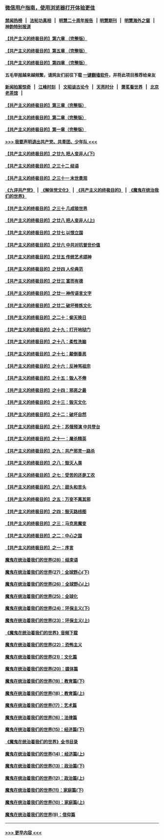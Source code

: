 ### [微信用户指南，使用浏览器打开体验更佳](https://github.com/gfw-breaker/banned-news1/blob/master/indexes/wechat-guide.md?t=0)
#### [禁闻热榜](热点新闻.md?t=0)  &nbsp;&nbsp;|&nbsp;&nbsp; [法轮功真相](https://github.com/gfw-breaker/truth/blob/master/README.md?t=0) &nbsp;&nbsp;|&nbsp;&nbsp; [明慧二十周年报告](https://github.com/gfw-breaker/mh-reports/blob/master/README.md?t=0) &nbsp;&nbsp;|&nbsp;&nbsp;[明慧期刊](https://github.com/gfw-breaker/mh-qikan) &nbsp;&nbsp;|&nbsp;&nbsp; [明慧海外之窗](https://github.com/gfw-breaker/mh-news/blob/master/README.md?t=0) &nbsp;&nbsp;|&nbsp;&nbsp; [神韵特别报道](https://github.com/gfw-breaker/mh-news/blob/master/shenyun.md?t=0)
#### [【共产主义的终极目的】第六章 （完整版）](../pages/nsc422/n11428913.md?t=02032222) 
#### [【共产主义的终极目的】第五章 （完整版）](../pages/nsc422/n11428912.md?t=02032222) 
#### [【共产主义的终极目的】第四章 （完整版）](../pages/nsc422/n11428907.md?t=02032222) 
#### 五毛举报越来越频繁，请网友们前往下载 [一键翻墙软件](https://github.com/gfw-breaker/ssr-accounts)，并将此项目推荐给亲友
#### [新闻拍案惊奇](https://github.com/gfw-breaker/banned-news1/blob/master/pages/link4.md) &nbsp;&nbsp;|&nbsp;&nbsp; [江峰时刻](https://github.com/gfw-breaker/banned-news1/blob/master/pages/link4.md) &nbsp;&nbsp;|&nbsp;&nbsp; [文昭谈古论今](https://github.com/gfw-breaker/banned-news1/blob/master/pages/link4.md) &nbsp;&nbsp;|&nbsp;&nbsp; [天亮时分](https://github.com/gfw-breaker/banned-news1/blob/master/pages/link4.md) &nbsp;&nbsp;|&nbsp;&nbsp; [萧茗看世界](https://github.com/gfw-breaker/banned-news1/blob/master/pages/link4.md) &nbsp;&nbsp;|&nbsp;&nbsp; [北京老茶馆](https://github.com/gfw-breaker/banned-news1/blob/master/pages/link4.md) &nbsp;&nbsp;|&nbsp;&nbsp; 
#### [【共产主义的终极目的】第三章（完整版）](../pages/nsc422/n11428848.md?t=02032222) 
#### [【共产主义的终极目的】第二章（完整版）](../pages/nsc422/n11428831.md?t=02032222) 
#### [【共产主义的终极目的】第一章（完整版）](../pages/nsc422/n11417651.md?t=02032222) 
#### [>>> 我要声明退出共产党、共青团、少年队 <<<](https://github.com/begood0513/goodnews/blob/master/quit/letter.md) 
#### [【共产主义的终极目的】之廿九 把人变非人(下)](../pages/nsc422/n11344140.md?t=02032222) 
#### [【共产主义的终极目的】之三十二 结语](../pages/nsc422/n11360535.md?t=02032222) 
#### [【共产主义的终极目的】之三十一 末世景观](../pages/nsc422/n11351129.md?t=02032222) 
#### [《九评共产党》](https://github.com/begood0513/9ping.md/blob/master/README.md) &nbsp;|&nbsp; [《解体党文化》](../../../../jtdwh.md/blob/master/README.md)  &nbsp;|&nbsp; [《共产主义的终极目的》](../../../../gczydzjmd.md/blob/master/README.md) &nbsp;|&nbsp; [《魔鬼在统治我们的世界》](../../../../mgztzwmdsj.md/blob/master/README.md) 
#### [【共产主义的终极目的】之三十 几成狼世界](../pages/nsc422/n11348280.md?t=02032222) 
#### [【共产主义的终极目的】之廿八 把人变非人(上)](../pages/nsc422/n11340492.md?t=02032222) 
#### [【共产主义的终极目的】之廿七 以恨立国](../pages/nsc422/n11336944.md?t=02032222) 
#### [【共产主义的终极目的】之廿六 中共对抗普世价值](../pages/nsc422/n11324785.md?t=02032222) 
#### [【共产主义的终极目的】之廿五 传统艺术颂神](../pages/nsc422/n11296396.md?t=02032222) 
#### [【共产主义的终极目的】之廿四 人伦典范](../pages/nsc422/n11296397.md?t=02032222) 
#### [【共产主义的终极目的】之廿三 富而有德](../pages/nsc422/n11283598.md?t=02032222) 
#### [【共产主义的终极目的】之廿一 神传语言文字](../pages/nsc422/n11263265.md?t=02032222) 
#### [【共产主义的终极目的】之廿二 破坏修炼文化](../pages/nsc422/n11245728.md?t=02032222) 
#### [【共产主义的终极目的】之二十：偷天换日](../pages/nsc422/n11238846.md?t=02032222) 
#### [【共产主义的终极目的】之十九：打开地狱门](../pages/nsc422/n11206376.md?t=02032222) 
#### [【共产主义的终极目的】之十八：柔性洗脑](../pages/nsc422/n11199994.md?t=02032222) 
#### [【共产主义的终极目的】之十七：颠倒善恶](../pages/nsc422/n11179782.md?t=02032222) 
#### [【共产主义的终极目的】之十六：反神骂祖宗](../pages/nsc422/n11166798.md?t=02032222) 
#### [【共产主义的终极目的】之十五：毁人不倦](../pages/nsc422/n11166792.md?t=02032222) 
#### [【共产主义的终极目的】之十四：邪恶之最](../pages/nsc422/n11150249.md?t=02032222) 
#### [【共产主义的终极目的】之十三：毁灭文化](../pages/nsc422/n11135227.md?t=02032222) 
#### [【共产主义的终极目的】之十二：破坏自然](../pages/nsc422/n11135214.md?t=02032222) 
#### [【共产主义的终极目的】之十：苏俄预演 中共登台](../pages/nsc422/n11118424.md?t=02032222) 
#### [【共产主义的终极目的】之十一：屠杀精英](../pages/nsc422/n11118442.md?t=02032222) 
#### [【共产主义的终极目的】之九：共产邪灵一路杀](../pages/nsc422/n11114139.md?t=02032222) 
#### [【共产主义的终极目的】之八：毁灭人类](../pages/nsc422/n11108503.md?t=02032222) 
#### [【共产主义的终极目的】之七：受苦的还是工农](../pages/nsc422/n11101809.md?t=02032222) 
#### [【共产主义的终极目的】之六：甜头和苦头](../pages/nsc422/n11096971.md?t=02032222) 
#### [【共产主义的终极目的】之五：万变不离其邪](../pages/nsc422/n11091285.md?t=02032222) 
#### [【共产主义的终极目的】之四：毁灭路线图](../pages/nsc422/n11086284.md?t=02032222) 
#### [【共产主义的终极目的】之三：马克思魔变](../pages/nsc422/n11061941.md?t=02032222) 
#### [【共产主义的终极目的】之二：中心之国](../pages/nsc422/n11047728.md?t=02032222) 
#### [【共产主义的终极目的】之一：序言](../pages/nsc422/n11086077.md?t=02032222) 
#### [魔鬼在统治着我们的世界(28)：结束语](../pages/nsc422/n10936246.md?t=02032222) 
#### [魔鬼在统治着我们的世界(27)：全球野心(下)](../pages/nsc422/n10928319.md?t=02032222) 
#### [魔鬼在统治着我们的世界(26)：全球野心(上)](../pages/nsc422/n10900318.md?t=02032222) 
#### [魔鬼在统治着我们的世界(25)：全球化](../pages/nsc422/n10788205.md?t=02032222) 
#### [魔鬼在统治着我们的世界(24)：环保主义(下)](../pages/nsc422/n10695307.md?t=02032222) 
#### [魔鬼在统治着我们的世界(23)：环保主义(上)](../pages/nsc422/n10688613.md?t=02032222) 
#### [《魔鬼在统治着我们的世界》音频下载](../pages/nsc422/n10635553.md?t=02032222) 
#### [魔鬼在统治着我们的世界(22)：恐怖主义](../pages/nsc422/n10614727.md?t=02032222) 
#### [魔鬼在统治着我们的世界(21)：文化篇](../pages/nsc422/n10597706.md?t=02032222) 
#### [魔鬼在统治着我们的世界(20)：媒体篇](../pages/nsc422/n10586579.md?t=02032222) 
#### [魔鬼在统治着我们的世界(19)：教育篇(下)](../pages/nsc422/n10564808.md?t=02032222) 
#### [魔鬼在统治着我们的世界(18)：教育篇(上)](../pages/nsc422/n10526970.md?t=02032222) 
#### [魔鬼在统治着我们的世界(17)：艺术篇](../pages/nsc422/n10499093.md?t=02032222) 
#### [魔鬼在统治着我们的世界(16)：法律篇](../pages/nsc422/n10485969.md?t=02032222) 
#### [魔鬼在统治着我们的世界(15)：经济篇(下)](../pages/nsc422/n10469975.md?t=02032222) 
#### [《魔鬼在统治着我们的世界》全书目录](../pages/nsc422/n10464261.md?t=02032222) 
#### [魔鬼在统治着我们的世界(14)：经济篇(上)](../pages/nsc422/n10457370.md?t=02032222) 
#### [魔鬼在统治着我们的世界(13)：政治篇(下)](../pages/nsc422/n10448270.md?t=02032222) 
#### [魔鬼在统治着我们的世界(12)：政治篇(上)](../pages/nsc422/n10444576.md?t=02032222) 
#### [魔鬼在统治着我们的世界(11)：家庭篇(下)](../pages/nsc422/n10440961.md?t=02032222) 
#### [魔鬼在统治着我们的世界(10)：家庭篇(上)](../pages/nsc422/n10435448.md?t=02032222) 
#### [魔鬼在统治着我们的世界(9)：信仰篇](../pages/nsc422/n10432159.md?t=02032222) 

----
#### [ >>> 更早内容 <<< ](../indexes/nsc422-earlier.md)
